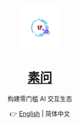 <div align="center">

<img src="pics/logo/Suvolution.png" width="100" height="100" alt="logo">

# [素问]()

构建零门槛 AI 交互生态

👉 [English](./README.md) | 简体中文

</div>
